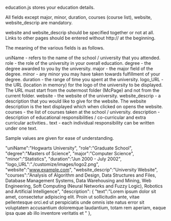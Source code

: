 education.js stores your education details.

All fields except major, minor, duration, courses (course list), website, website_descrip are mandatory.

website and website_descrip should be specified together or not at all. Links to other pages should be entered without http:// at the beginning.

The meaning of the various fields is as follows.

uniName - refers to the name of the school / university that you attended.
role - the role of the university in your overall education.
degree - the degree awarded to you by the university.
major - the major field of the degree.
minor - any minor you may have taken towards fulfillment of your degree.
duration - the range of time you spent at the university.
logo_URL - the URL (location in memory) for the logo of the university to be displayed. The URL must start from the outermost folder (McPage) and not from the current folder.
website - the website of the university.
website_descrip - a description that you would like to give for the website. The website description is the text displayed which when clicked on opens the website.
courses - the list of courses taken at the school / university.
description - description of educational responsibilities / co-curricular and extra curricular activities.. 
text - each individual responsibility can be written under one text.

Sample values are given for ease of understanding.

"uniName":"Hogwarts University",
"role":"Graduate School",
"degree":"Masters of Science",
"major":"Computer Science",
"minor":"Statistics",
"duration":"Jun 2000 - July 2002",
"logo_URL":"./customize/images/logo2.png",
"website":"www.example.com",
"website_descrip":"University Website",
"courses":"Analysis of Algorithm and Design, Data Structures and Files, Database Management Systems, Data Warehousing and Mining, Web Engineering, Soft Computing (Neural Networks and Fuzzy Logic), Robotics and Artificial Intelligence",
"description": 
	{
		"text":"Lorem ipsum dolor sit amet, consectetur adipiscing elit. Proin ut sollicitudin ante, vitae pellentesque orci.ed ut perspiciatis unde omnis iste natus error sit voluptatem accusantium doloremque laudantium, totam rem aperiam, eaque ipsa quae ab illo inventore veritatis et "
	},
	